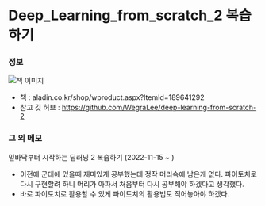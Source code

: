 # Deep_Learning_from_scratch_2 복습하기

### 정보
![책 이미지](https://image.aladin.co.kr/product/18964/12/cover500/k972635587_1.jpg)
- 책 : aladin.co.kr/shop/wproduct.aspx?ItemId=189641292
- 참고 깃 허브 : https://github.com/WegraLee/deep-learning-from-scratch-2

### 그 외 메모
밑바닥부터 시작하는 딥러닝 2 복습하기 (2022-11-15 ~ )
- 이전에 군대에 있을때 재미있게 공부했는데 정작 머리속에 남은게 없다. 파이토치로 다시 구현할려 하니 머리가 아파서 처음부터 다시 공부해야 하겠다고 생각했다.
- 바로 파이토치로 활용할 수 있게 파이토치의 활용법도 적어놓아야 하겠다.
